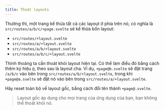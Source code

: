 ```yaml
---
title: Thoát layouts
---
```


Thường thì, một trang kế thừa tất cả các layout ở phía trên nó, có nghĩa là `src/routes/a/b/c/+page.svelte` sẽ kế thừa bốn layout:

- `src/routes/+layout.svelte`
- `src/routes/a/+layout.svelte`
- `src/routes/a/b/+layout.svelte`
- `src/routes/a/b/c/+layout.svelte`

Thỉnh thoảng ta cần thoát khỏi layout hiện tại. Có thể làm điều đó bằng cách thêm ký hiệu `@`, theo sau là layout cha. Ví dụ, `+page@b.svelte` sẽ đặt trang `/a/b/c` vào bên trong `src/routes/a/b/+layout.svelte`, trong khi `+page@a.svelte` sẽ đặt nó vào bên trong `src/routes/a/+layout.svelte`.

Hãy reset toàn bộ về layout gốc, bằng cách đổi tên thành `+page@.svelte`.

> Layout gốc áp dụng cho mọi trang của ứng dụng của bạn, bạn không thể thoát khỏi nó.
